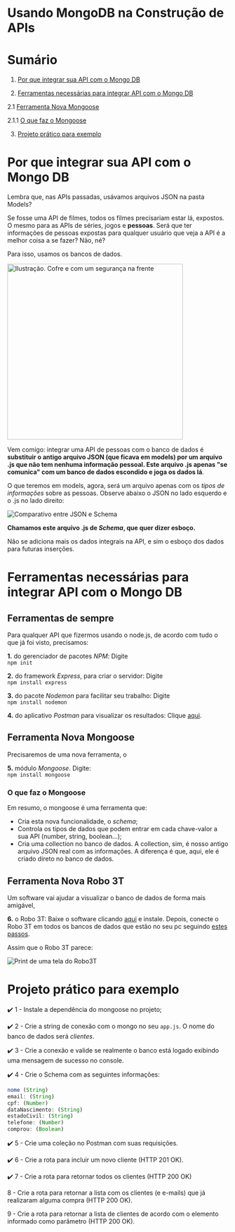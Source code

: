 # Usando MongoDB na Construção de APIs

# Sumário

1. [Por que integrar sua API com o Mongo DB](#Por-que-integrar-sua-API-com-o-mongo-DB)

2. [Ferramentas necessárias para integrar API com o Mongo DB](#Ferramentas-necessárias-para-integrar-API-com-o-Mongo-DB)

2.1 [Ferramenta Nova Mongoose](#Ferramenta-Nova-Mongoose)

2.1.1 [O que faz o Mongoose](#O-que-faz-o-Mongoose)

3. [Projeto prático para exemplo](#Projeto-prático-para-exemplo)

# Por que integrar sua API com o Mongo DB

Lembra que, nas APIs passadas, usávamos arquivos JSON na pasta Models? 

Se fosse uma API de filmes, todos os filmes precisariam estar lá, expostos. O mesmo para as APIs de séries, jogos e **pessoas**. Será que ter informações de pessoas expostas para qualquer usuário que veja a API é a melhor coisa a se fazer? Não, né?

Para isso, usamos os bancos de dados. 

<img src= https://i.imgur.com/XDM7ol0.gif alt="Ilustração. Cofre e com um segurança na frente" width="400" height="400">

Vem comigo: integrar uma API de pessoas com o banco de dados é **substituir o antigo arquivo JSON (que ficava em models) por um arquivo .js que não tem nenhuma informação pessoal. Este arquivo .js apenas "se comunica" com um banco de dados escondido e joga os dados lá**.

O que teremos em models, agora, será um arquivo apenas com os *tipos de informações* sobre as pessoas. Observe abaixo o JSON no lado esquerdo e o .js no lado direito:

![Comparativo entre JSON e Schema](https://i.imgur.com/ssgUdjX.png)

**Chamamos este arquivo .js de *Schema*, que quer dizer esboço.**

Não se adiciona mais os dados integrais na API, e sim o esboço dos dados para futuras inserções.

# Ferramentas necessárias para integrar API com o Mongo DB

## Ferramentas de sempre

Para qualquer API que fizermos usando o node.js, de acordo com tudo o que já foi visto, precisamos:

**1.** do gerenciador de pacotes *NPM*: Digite </br> `npm init`

**2.** do framework *Express*, para criar o servidor: Digite </br> `npm install express`

**3.** do pacote *Nodemon* para facilitar seu trabalho: Digite </br> `npm install nodemon`

**4.** do aplicativo *Postman* para visualizar os resultados: Clique [aqui](https://chrome.google.com/webstore/detail/postman/fhbjgbiflinjbdggehcddcbncdddomop/related?hl=pt-BR).

## Ferramenta Nova Mongoose

Precisaremos de uma nova ferramenta, o

**5.** módulo *Mongoose*. Digite: </br> `npm install mongoose`

### O que faz o Mongoose

Em resumo, o mongoose é uma ferramenta que:
- Cria esta nova funcionalidade, o *schema*;
- Controla os tipos de dados que podem entrar em cada chave-valor a sua API (number, string, boolean...);
- Cria uma collection no banco de dados. A collection, sim, é nosso antigo arquivo JSON real com as informações. A diferença é que, aqui, ele é criado direto no banco de dados.

## Ferramenta Nova Robo 3T

Um software vai ajudar a visualizar o banco de dados de forma mais amigável,

**6.** o Robo 3T: Baixe o software clicando [aqui](https://download.studio3t.com/robomongo/windows/robo3t-1.4.2-windows-x86_64-8650949.exe) e instale. Depois, conecte o Robo 3T em todos os bancos de dados que estão no seu pc seguindo [estes passos](https://king.host/wiki/artigo/como-conectar-um-base-mongodb-atraves-do-aplicativo-robomongo/).

Assim que o Robo 3T parece:

![Print de uma tela do Robo3T](https://i.imgur.com/t9yq5Ji.png)

# Projeto prático para exemplo

✔️ 1 - Instale a dependência do mongoose no projeto;

✔️ 2 - Crie a string de conexão com o mongo no seu `app.js`. O nome do banco de dados será *clientes*. 

✔️ 3 - Crie a conexão e valide se realmente o banco está logado exibindo uma mensagem de sucesso no console.

✔️ 4 - Crie o Schema com as seguintes informações:
```js
nome (String)
email: (String)
cpf: (Number)
dataNascimento: (String)
estadoCivil: (String)
telefone: (Number)
comprou: (Boolean)
```

✔️ 5 - Crie uma coleção no Postman com suas requisições.

✔️ 6 - Crie a rota para incluir um novo cliente (HTTP 201 OK).

✔️ 7 - Crie a rota para retornar todos os clientes (HTTP 200 OK)

8 - Crie a rota para retornar a lista com os clientes (e e-mails) que já realizaram alguma compra (HTTP 200 OK).

9 - Crie a rota para retornar a lista de clientes de acordo com o elemento informado como parâmetro (HTTP 200 OK).